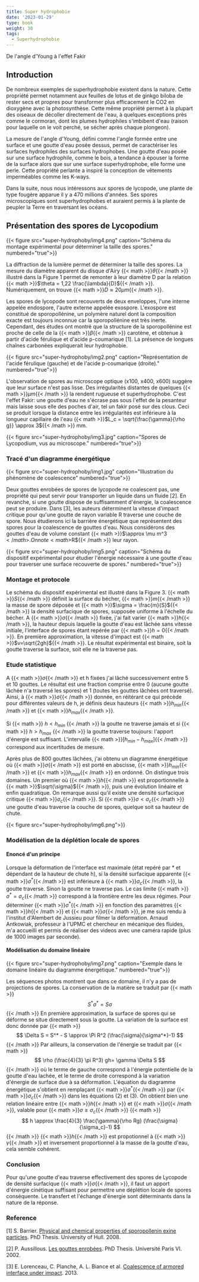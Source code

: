 ```yaml
---
title: Super hydrophobie
date: '2023-01-29'
type: book
weight: 30
tags:
  - Superhydrophobie
---
```


De l'angle d'Young à l'effet Fakir

<!--more-->

## Introduction

De nombreux exemples de superhydrophobie existent dans la nature. Cette propriété permet notamment aux feuilles de lotus et de ginkgo biloba de rester secs et propres pour transformer plus efficacement le CO2 en dioxygène avec la photosynthèse. Cette même propriété permet à la plupart des oiseaux de décoller directement de l'eau, à quelques exceptions près comme le cormoran, dont les plumes hydrophiles s'imbibent d'eau (raison pour laquelle on le voit perché, se sécher après chaque plongeon).

La mesure de l'angle d'Young, défini comme l'angle formée entre une surface et une goutte d'eau posée dessus, permet de caractériser les surfaces hydrophiles des surfaces hydrophobes. Une goutte d'eau posée sur une surface hydrophile, comme le bois, a tendance à épouser la forme de la surface alors que sur une surface superhydrophobe, elle forme une perle. Cette propriété perlante a inspiré la conception de vêtements imperméables comme les K-ways.

Dans la suite, nous nous intéressons aux spores de lycopode, une plante de type fougère apparue il y a 470 millions d'années. Ses spores microscopiques sont superhydrophobes et auraient permis à la plante de peupler la Terre en traversant les océans.

## Présentation des spores de Lycopodium

{{< figure src="super-hydrophoby/img4.png" caption="Schéma du montage expérimental pour déterminer la taille des spores." numbered="true">}}

La diffraction de la lumière permet de déterminer la taille des spores. La mesure du diamètre apparent du disque d'Airy {{< math >}}$\theta${{< /math >}} illustré dans la Figure 1 permet de remonter à leur diamètre D par la relation {{< math >}}$\theta = 1,22 \frac{\lambda}{D}${{< /math >}}. Numériquement, on trouve {{< math >}}$D\approx 20 \mu m${{< /math >}}.

Les spores de lycopode sont recouverts de deux enveloppes, l'une
interne appelée endospore, l'autre externe appelée exospore. L'exospore est constitué de sporopollénine, un polymère naturel dont la composition exacte est toujours inconnue car la sporopollénine est très inerte. Cependant, des études ont montré que la structure de la sporopollénine est proche de celle de la {{< math >}}$\beta${{< /math >}} carotène, et obtenue à partir d'acide férulique et d'acide p-coumarique [1]. La présence de longues chaînes carbonées expliquerait leur hydrophobie.

{{< figure src="super-hydrophoby/img2.png" caption="Représentation de l'acide férulique (gauche) et de l'acide p-coumarique (droite)." numbered="true">}}

L'observation de spores au microscope optique (x100, x400, x600) suggère que leur surface n'est pas lisse.
Des irrégularités distantes
de quelques {{< math >}}$\mu m${{< /math >}} la rendent rugueuse et superhydrophobe. C'est l'effet Fakir: une goutte d'eau ne s'écrase pas sous l'effet de la pesanteur mais laisse sous elle des poches d'air, tel un fakir posé sur des clous. Ceci se produit lorsque la distance entre les irrégularités est inférieure à la longueur capillaire de l'eau {{< math >}}$L_c = \sqrt{\frac{\gamma}{\rho g}} \approx 3${{< /math >}} mm. 

{{< figure src="super-hydrophoby/img3.jpg" caption="Spores de Lycopodium, vus au microscope." numbered="true">}}

### Tracé d'un diagramme énergétique

{{< figure src="super-hydrophoby/img1.jpg" caption="Illustration du phénomène de coalescence" numbered="true">}}

Deux gouttes enrobées de spores de lycopode ne coalescent pas, une propriété qui peut servir pour transporter un liquide dans un fluide [2]. En revanche, si une goutte dispose de suffisamment d'énergie, la coalescence peut se produire. Dans [3], les auteurs déterminent la vitesse d'impact critique pour qu'une goutte de rayon variable R traverse une couche de spore. Nous étudierons ici la barrière énergétique que représentent des spores pour la coalescence de gouttes d'eau. Nous considérons des gouttes d'eau de volume constant {{< math >}}$\approx \mu m^3 ${{< /math >}}. On note {{< math >}}$R${{< /math >}} leur rayon.

{{< figure src="super-hydrophoby/img5.png" caption="Schéma du dispositif expérimental pour étudier l'énergie nécessaire à une goutte d'eau pour traverser une surface recouverte de spores." numbered="true">}}

### Montage et protocole

Le schéma du dispositif expérimental est illustré dans la Figure 3. {{< math >}}$S${{< /math >}} définit la surface du bécher, {{< math >}}$m${{< /math >}} la masse de spore déposée et {{< math >}}$\sigma = \frac{m}{S}${{< /math >}}
la densité surfacique de spores, supposée uniforme à l'échelle du bécher. A {{< math >}}$\sigma${{< /math >}} fixée, j'ai fait varier {{< math >}}$h${{< /math >}}, la hauteur depuis laquelle la goutte d'eau est lâchée sans vitesse initiale, l'interface de spores étant repérée par {{< math >}}$h=0${{< /math >}}. En première approximation, la vitesse d'impact est {{< math >}}$v=\sqrt{2gh}${{< /math >}}. Le résultat expérimental est binaire, soit la goutte traverse la surface, soit elle ne la traverse pas.

### Etude statistique

A {{< math >}}$\sigma${{< /math >}} et h fixées j'ai lâché successivement entre 5 et 10 gouttes. Le résultat est une fraction comprise
entre 0 (aucune goutte lâchée n'a traversé les spores) et 1 (toutes les gouttes lâchées ont traversé).
Ainsi, à {{< math >}}$\sigma${{< /math >}} donnée, en réitérant ce qui précède pour différentes valeurs de h, je définis deux hauteurs {{< math >}}$h_{min}${{< /math >}} et {{< math >}}$h_{max}${{< /math >}}.

Si {{< math >}} $h < h_{min}$ {{< /math >}} la goutte ne traverse jamais et si {{< math >}} $h > h_{max}$ {{< /math >}} la goutte traverse toujours: l'apport d'énergie est suffisant. L'intervalle {{< math >}}$[h_{min}-h_{max}]${{< /math >}} correspond aux incertitudes de mesure.

Après plus de 800 gouttes lâchées, j'ai obtenu un diagramme énergétique où {{< math >}}$\sigma${{< /math >}} est porté en abscisse, {{< math >}}$h_{min}${{< /math >}} et {{< math >}}$h_{max}${{< /math >}} en ordonné. On distingue trois domaines. Un premier où {{< math >}}$h${{< /math >}} est proportionnelle à {{< math >}}$\sqrt{\sigma}${{< /math >}}, puis une évolution linéaire et enfin quadratique. On remarque aussi qu'il existe une densité surfacique critique {{< math >}}$\sigma_c${{< /math >}}. Si {{< math >}}$\sigma< \sigma_c${{< /math >}} une goutte d'eau traverse la couche de spores, quelque soit sa hauteur de chute.

{{< figure src="super-hydrophoby/img6.png">}}

### Modélisation de la déplétion locale de spores

#### Enoncé d'un principe

Lorsque la déformation de l'interface est maximale (état repéré par * et dépendant de la hauteur de chute h),
si la densité surfacique apparente {{< math >}}$\sigma^*${{< /math >}} est inférieure à {{< math >}}$\sigma_c${{< /math >}}, la goutte traverse.
Sinon la goutte ne traverse pas. Le cas limite {{< math >}}$\sigma^*=\sigma_c${{< /math >}} correspond à la frontière entre les deux régimes. Pour déterminer {{< math >}}$\sigma^*${{< /math >}} en fonction des paramètres {{< math >}}$h${{< /math >}} et {{< math >}}$\sigma${{< /math >}}, je me suis rendu à l'institut d'Alembert de Jussieu pour filmer la déformation. Arnaud Antkowiak, professeur à l'UPMC et chercheur en mécanique des fluides, m'a accueilli et permis de réaliser des videos avec une caméra rapide (plus de 1000 images par seconde).

#### Modélisation du domaine linéaire

{{< figure src="super-hydrophoby/img7.png" caption="Exemple dans le domaine linéaire du diagramme énergétique." numbered="true">}}

Les séquences photos montrent que dans ce domaine, il
n'y a pas de projections de spores. La conservation de la matière se traduit par
{{< math >}}$$
    S^* \sigma^*=S\sigma
$${{< /math >}}
En première approximation, la surface de spores qui se déforme se situe directement sous la goutte. La variation de la surface est donc donnée par
{{< math >}}$$
    \Delta S = S^* - S \approx \Pi R^2 (\frac{\sigma}{\sigma^*}-1)
$${{< /math >}}
Par ailleurs, la conservation de l'énergie se traduit par 
{{< math >}}$$
    \rho (\frac{4}{3} \pi R^3) gh= \gamma \Delta S
$${{< /math >}}
où le terme de gauche correspond à l'énergie potentielle de la goutte d'eau lachée, et le terme de droite correspond à la variation d'énergie de surface due à sa déformation.
L'équation du diagramme énergétique s'obtient en remplaçant {{< math >}}$\sigma^*${{< /math >}} par {{< math >}}$\sigma_c${{< /math >}} dans les équations (2) et (3). On obtient bien une relation linéaire entre {{< math >}}$h${{< /math >}} et {{< math >}}$\sigma${{< /math >}}, valable pour {{< math >}}$\sigma \geq \sigma_c${{< /math >}}
{{< math >}}$$
    h \approx \frac{4}{3} \frac{\gamma}{\rho Rg} (\frac{\sigma}{\sigma_c}-1)
$${{< /math >}}
{{< math >}}$h${{< /math >}} est propotionnel à {{< math >}}$\gamma${{< /math >}} et inversement proportionnel à la masse de la goutte d'eau, cela semble cohérent.

### Conclusion

Pour qu'une goutte d'eau traverse effectivement des spores de Lycopode de densité surfacique {{< math >}}$\sigma${{< /math >}}, il faut un apport d'énergie cinétique suffisant pour permettre
une déplétion locale de spores conséquente. Le transfert et l'échange d'énergie sont déterminants dans la nature de la réponse.

### Reference

[1] S. Barrier. [Physical and chemical properties of sporopollenin exine particles](https://core.ac.uk/download/pdf/9841868.pdf). PhD Thesis. University of Hull. 2008.

[2] P. Aussillous. [Les gouttes enrobées](https://theses.hal.science/tel-00003630). PhD Thesis. Université Paris VI. 2002.

[3] E. Lorenceau, C. Planche, A. L. Biance et al. [Coalescence of armored interface under impact](https://aip.scitation.org/doi/abs/10.1063/1.4801320). 2013.